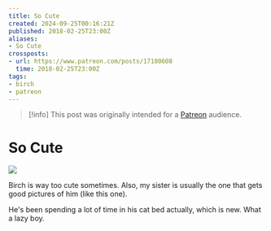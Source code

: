 ```yaml
---
title: So Cute
created: 2024-09-25T00:16:21Z
published: 2018-02-25T23:00Z
aliases:
- So Cute
crossposts:
- url: https://www.patreon.com/posts/17180608
  time: 2018-02-25T23:00Z
tags:
- birch
- patreon
---
```


> [!info]
> This post was originally intended for a [Patreon](../tags/patreon.md) audience.

# So Cute

![](201802252300-birch.png)

Birch is way too cute sometimes. Also, my sister is usually the one that gets good pictures of him (like this one).

He's been spending a lot of time in his cat bed actually, which is new. What a lazy boy.
